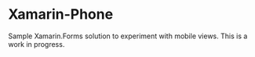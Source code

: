 # Xamarin-Phone
Sample Xamarin.Forms solution to experiment with mobile views. This is a work in progress.
